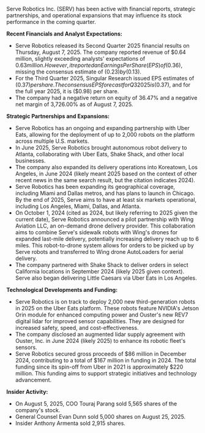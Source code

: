 Serve Robotics Inc. (SERV) has been active with financial reports, strategic partnerships, and operational expansions that may influence its stock performance in the coming quarter.

**Recent Financials and Analyst Expectations:**
*   Serve Robotics released its Second Quarter 2025 financial results on Thursday, August 7, 2025. The company reported revenue of $0.64 million, slightly exceeding analysts' expectations of $0.63 million. However, it reported an Earnings Per Share (EPS) of ($0.36), missing the consensus estimate of ($0.23) by ($0.13).
*   For the Third Quarter 2025, Singular Research issued EPS estimates of ($0.37) per share. The consensus EPS forecast for Q3 2025 is ($0.37), and for the full year 2025, it is ($0.98) per share.
*   The company had a negative return on equity of 36.47% and a negative net margin of 3,726.00% as of August 7, 2025.

**Strategic Partnerships and Expansions:**
*   Serve Robotics has an ongoing and expanding partnership with Uber Eats, allowing for the deployment of up to 2,000 robots on the platform across multiple U.S. markets.
*   In June 2025, Serve Robotics brought autonomous robot delivery to Atlanta, collaborating with Uber Eats, Shake Shack, and other local businesses.
*   The company also expanded its delivery operations into Koreatown, Los Angeles, in June 2024 (likely meant 2025 based on the context of other recent news in the same search result, but the citation indicates 2024).
*   Serve Robotics has been expanding its geographical coverage, including Miami and Dallas metros, and has plans to launch in Chicago. By the end of 2025, Serve aims to have at least six markets operational, including Los Angeles, Miami, Dallas, and Atlanta.
*   On October 1, 2024 (cited as 2024, but likely referring to 2025 given the current date), Serve Robotics announced a pilot partnership with Wing Aviation LLC, an on-demand drone delivery provider. This collaboration aims to combine Serve's sidewalk robots with Wing's drones for expanded last-mile delivery, potentially increasing delivery reach up to 6 miles. This robot-to-drone system allows for orders to be picked up by Serve robots and transferred to Wing drone AutoLoaders for aerial delivery.
*   The company partnered with Shake Shack to deliver orders in select California locations in September 2024 (likely 2025 given context). Serve also began delivering Little Caesars via Uber Eats in Los Angeles.

**Technological Developments and Funding:**
*   Serve Robotics is on track to deploy 2,000 new third-generation robots in 2025 on the Uber Eats platform. These robots feature NVIDIA's Jetson Orin module for enhanced computing power and Ouster's new REV7 digital lidar for improved sensor capabilities. They are designed for increased safety, speed, and cost-effectiveness.
*   The company disclosed an augmented lidar supply agreement with Ouster, Inc. in June 2024 (likely 2025) to enhance its robotic fleet's sensors.
*   Serve Robotics secured gross proceeds of $86 million in December 2024, contributing to a total of $167 million in funding in 2024. The total funding since its spin-off from Uber in 2021 is approximately $220 million. This funding aims to support strategic initiatives and technology advancement.

**Insider Activity:**
*   On August 5, 2025, COO Touraj Parang sold 5,565 shares of the company's stock.
*   General Counsel Evan Dunn sold 5,000 shares on August 25, 2025.
*   Insider Anthony Armenta sold 2,915 shares.